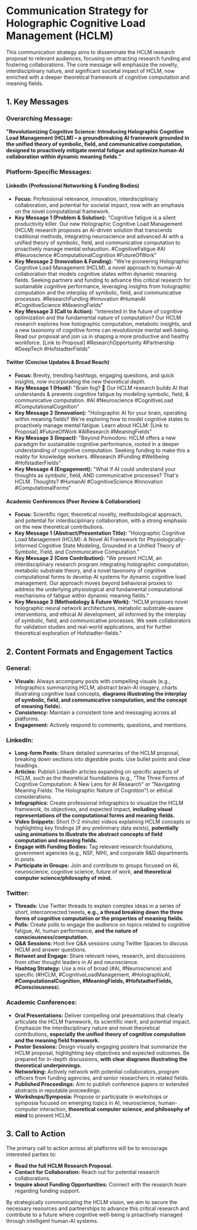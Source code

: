 # Communication Strategy for Holographic Cognitive Load Management (HCLM)

This communication strategy aims to disseminate the HCLM research proposal to relevant audiences, focusing on attracting research funding and fostering collaborations. The core message will emphasize the novelty, interdisciplinary nature, and significant societal impact of HCLM, now enriched with a deeper theoretical framework of cognitive computation and meaning fields.

## 1. Key Messages

### Overarching Message:

**"Revolutionizing Cognitive Science: Introducing Holographic Cognitive Load Management (HCLM) – a groundbreaking AI framework grounded in the unified theory of symbolic, field, and communicative computation, designed to proactively mitigate mental fatigue and optimize human-AI collaboration within dynamic meaning fields."**

### Platform-Specific Messages:

#### LinkedIn (Professional Networking & Funding Bodies)

*   **Focus:** Professional relevance, innovation, interdisciplinary collaboration, and potential for societal impact, now with an emphasis on the novel computational framework.
*   **Key Message 1 (Problem & Solution):** "Cognitive fatigue is a silent productivity killer. Our new Holographic Cognitive Load Management (HCLM) research proposes an AI-driven solution that transcends traditional methods, integrating neuroscience and advanced AI with a unified theory of symbolic, field, and communicative computation to proactively manage mental exhaustion. #CognitiveFatigue #AI #Neuroscience #ComputationalCognition #FutureOfWork"
*   **Key Message 2 (Innovation & Funding):** "We're pioneering Holographic Cognitive Load Management (HCLM), a novel approach to human-AI collaboration that models cognitive states within dynamic meaning fields. Seeking partners and funding to advance this critical research for sustainable cognitive performance, leveraging insights from holographic computation and the interplay of symbolic, field, and communicative processes. #ResearchFunding #Innovation #HumanAI #CognitiveScience #MeaningFields"
*   **Key Message 3 (Call to Action):** "Interested in the future of cognitive optimization and the fundamental nature of computation? Our HCLM research explores how holographic computation, metabolic insights, and a new taxonomy of cognitive forms can revolutionize mental well-being. Read our proposal and join us in shaping a more productive and healthy workforce. [Link to Proposal] #ResearchOpportunity #Partnership #DeepTech #HofstadterFields"

#### Twitter (Concise Updates & Broad Reach)

*   **Focus:** Brevity, trending hashtags, engaging questions, and quick insights, now incorporating the new theoretical depth.
*   **Key Message 1 (Hook):** "Brain fog? 🧠 Our HCLM research builds AI that understands & prevents cognitive fatigue by modeling symbolic, field, & communicative computation. #AI #Neuroscience #CognitiveLoad #ComputationalCognition"
*   **Key Message 2 (Innovation):** "Holographic AI for your brain, operating within meaning fields? We're exploring how to model cognitive states to proactively manage mental fatigue. Learn about HCLM: [Link to Proposal] #FutureOfWork #AIResearch #MeaningFields"
*   **Key Message 3 (Impact):** "Beyond Pomodoro: HCLM offers a new paradigm for sustainable cognitive performance, rooted in a deeper understanding of cognitive computation. Seeking funding to make this a reality for knowledge workers. #Research #Funding #Wellbeing #HofstadterFields"
*   **Key Message 4 (Engagement):** "What if AI could understand your thoughts as symbolic, field, AND communicative processes? That's HCLM. Thoughts? #HumanAI #CognitiveScience #Innovation #ComputationalForms"

#### Academic Conferences (Peer Review & Collaboration)

*   **Focus:** Scientific rigor, theoretical novelty, methodological approach, and potential for interdisciplinary collaboration, with a strong emphasis on the new theoretical contributions.
*   **Key Message 1 (Abstract/Presentation Title):** "Holographic Cognitive Load Management (HCLM): A Novel AI Framework for Physiologically-Informed Cognitive State Modeling, Grounded in a Unified Theory of Symbolic, Field, and Communicative Computation."
*   **Key Message 2 (Core Contribution):** "We present HCLM, an interdisciplinary research program integrating holographic computation, metabolic substrate theory, and a novel taxonomy of cognitive computational forms to develop AI systems for dynamic cognitive load management. Our approach moves beyond behavioral proxies to address the underlying physiological and fundamental computational mechanisms of fatigue within dynamic meaning fields."
*   **Key Message 3 (Methodology & Future Work):** "HCLM proposes novel holographic neural network architectures, metabolic substrate-aware interventions, and ethical AI development, all informed by the interplay of symbolic, field, and communicative processes. We seek collaborators for validation studies and real-world applications, and for further theoretical exploration of Hofstadter-fields."

## 2. Content Formats and Engagement Tactics

### General:

*   **Visuals:** Always accompany posts with compelling visuals (e.g., infographics summarizing HCLM, abstract brain-AI imagery, charts illustrating cognitive load concepts, **diagrams illustrating the interplay of symbolic, field, and communicative computation, and the concept of meaning fields**).
*   **Consistency:** Maintain a consistent tone and messaging across all platforms.
*   **Engagement:** Actively respond to comments, questions, and mentions.

### LinkedIn:

*   **Long-form Posts:** Share detailed summaries of the HCLM proposal, breaking down sections into digestible posts. Use bullet points and clear headings.
*   **Articles:** Publish LinkedIn articles expanding on specific aspects of HCLM, such as the theoretical foundations (e.g., "The Three Forms of Cognitive Computation: A New Lens for AI Research" or "Navigating Meaning Fields: The Holographic Nature of Cognition") or ethical considerations.
*   **Infographics:** Create professional infographics to visualize the HCLM framework, its objectives, and expected impact, **including visual representations of the computational forms and meaning fields.**
*   **Video Snippets:** Short (1-2 minute) videos explaining HCLM concepts or highlighting key findings (if any preliminary data exists), **potentially using animations to illustrate the abstract concepts of field computation and meaning fields.**
*   **Engage with Funding Bodies:** Tag relevant research foundations, government agencies (e.g., NSF, NIH), and corporate R&D departments in posts.
*   **Participate in Groups:** Join and contribute to groups focused on AI, neuroscience, cognitive science, future of work, **and theoretical computer science/philosophy of mind.**

### Twitter:

*   **Threads:** Use Twitter threads to explain complex ideas in a series of short, interconnected tweets, **e.g., a thread breaking down the three forms of cognitive computation or the properties of meaning fields.**
*   **Polls:** Create polls to engage the audience on topics related to cognitive fatigue, AI, human performance, **and the nature of consciousness/computation.**
*   **Q&A Sessions:** Host live Q&A sessions using Twitter Spaces to discuss HCLM and answer questions.
*   **Retweet and Engage:** Share relevant news, research, and discussions from other thought leaders in AI and neuroscience.
*   **Hashtag Strategy:** Use a mix of broad (#AI, #Neuroscience) and specific (#HCLM, #CognitiveLoadManagement, #HolographicAI, **#ComputationalCognition, #MeaningFields, #HofstadterFields, #Consciousness**).

### Academic Conferences:

*   **Oral Presentations:** Deliver compelling oral presentations that clearly articulate the HCLM framework, its scientific merit, and potential impact. Emphasize the interdisciplinary nature and novel theoretical contributions, **especially the unified theory of cognitive computation and the meaning field framework.**
*   **Poster Sessions:** Design visually engaging posters that summarize the HCLM proposal, highlighting key objectives and expected outcomes. Be prepared for in-depth discussions, **with clear diagrams illustrating the theoretical underpinnings.**
*   **Networking:** Actively network with potential collaborators, program officers from funding agencies, and senior researchers in related fields.
*   **Published Proceedings:** Aim to publish conference papers or extended abstracts in reputable proceedings.
*   **Workshops/Symposia:** Propose or participate in workshops or symposia focused on emerging topics in AI, neuroscience, human-computer interaction, **theoretical computer science, and philosophy of mind** to present HCLM.

## 3. Call to Action

The primary call to action across all platforms will be to encourage interested parties to:

*   **Read the full HCLM Research Proposal.**
*   **Contact for Collaboration:** Reach out for potential research collaborations.
*   **Inquire about Funding Opportunities:** Connect with the research team regarding funding support.

By strategically communicating the HCLM vision, we aim to secure the necessary resources and partnerships to advance this critical research and contribute to a future where cognitive well-being is proactively managed through intelligent human-AI systems.

